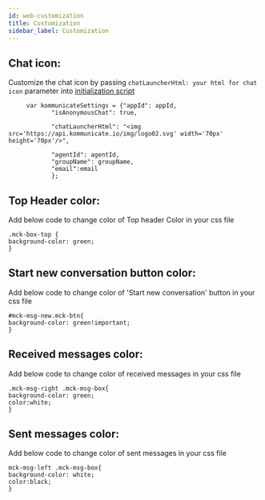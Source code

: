 ```yaml
---
id: web-customization
title: Customization
sidebar_label: Customization
---
```


## Chat icon:
Customize the chat icon by passing  `chatLauncherHtml: your html for chat icon` parameter into [initialization script](https://docs.kommunicate.io/docs/web-installation.html#script')

```
     var kommunicateSettings = {"appId": appId,
            "isAnonymousChat": true,

            "chatLauncherHtml": "<img src='https://api.kommunicate.io/img/logo02.svg' width='70px' height='70px'/>", 

            "agentId": agentId,
            "groupName": groupName,
            "email":email
            };

``` 
## Top Header color:
Add below code to change color of Top header Color in your css file
``` 
.mck-box-top {
background-color: green;
}
``` 

## Start new conversation button color:
Add below code to change color of 'Start new conversation' button in your css file
``` 
#mck-msg-new.mck-btn{
background-color: green!important;
}
``` 

## Received messages color:
Add below code to change color of received messages in your css file
``` 
.mck-msg-right .mck-msg-box{
background-color: green;
color:white;
}
``` 

## Sent messages color:
Add below code to change color of sent messages in your css file
``` 
mck-msg-left .mck-msg-box{
background-color: white;
color:black;
}
``` 
